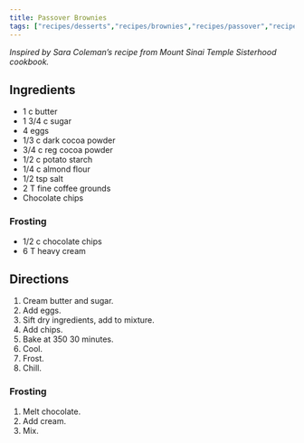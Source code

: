 ```yaml
---
title: Passover Brownies
tags: ["recipes/desserts","recipes/brownies","recipes/passover","recipes/jewish"]
---
```


*Inspired by Sara Coleman’s recipe from Mount Sinai Temple Sisterhood cookbook.*

## Ingredients

- 1 c butter
- 1 3/4 c sugar
- 4 eggs
- 1/3 c dark cocoa powder
- 3/4 c reg cocoa powder
- 1/2 c potato starch
- 1/4 c almond flour
- 1/2 tsp salt
- 2 T fine coffee grounds
- Chocolate chips

### Frosting

- 1/2 c chocolate chips
- 6 T heavy cream

## Directions

1. Cream butter and sugar.
2. Add eggs.
3. Sift dry ingredients, add to mixture.
4. Add chips.
7. Bake at 350 30 minutes.
8. Cool.
9. Frost.
10. Chill.

### Frosting

1. Melt chocolate.
2. Add cream.
3. Mix.